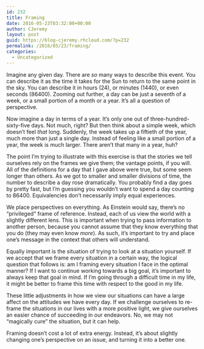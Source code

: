 ```yaml
---
id: 232
title: Framing
date: 2016-05-23T03:32:00+00:00
author: CJeremy
layout: post
guid: https://blog-cjeremy.rhcloud.com/?p=232
permalink: /2016/05/23/framing/
categories:
  - Uncategorized
---
```

Imagine any given day. There are _so_ many ways to describe this event. You can describe it as the time it takes for the Sun to return to the same point in the sky. You can describe it in hours (24), or minutes (1440), or even seconds (86400). Zooming out further, a day can be just a seventh of a week, or a small portion of a month or a year. It&#8217;s all a question of perspective.

Now imagine a day in terms of a year. It&#8217;s only one out of three-hundred-sixty-five days. Not much, right? But then think about a simple week, which doesn&#8217;t feel _that_ long. Suddenly, the week takes up a fiftieth of the year, much more than just a single day. Instead of feeling like a small portion of a year, the week is much larger. There aren&#8217;t that many in a year, huh?

The point I&#8217;m trying to illustrate with this exercise is that the stories we tell ourselves rely on the frames we give them; the vantage points, if you will. All of the definitions for a day that I gave above were true, but some seem longer than others. As we got to smaller and smaller divisions of time, the number to describe a day rose dramatically. You probably find a day goes by pretty fast, but I&#8217;m guessing you wouldn&#8217;t want to spend a day counting to 86400. Equivalencies don&#8217;t necessarily imply equal experiences.

We place perspectives on everything. As Einstein would say, there&#8217;s no &#8220;privileged&#8221; frame of reference. Instead, each of us view the world with a slightly different lens. This is important when trying to pass information to another person, because you cannot assume that they know everything that you do (they may even know _more_). As such, it&#8217;s important to try and place one&#8217;s message in the context that others will understand.

Equally important is the situation of trying to look at a situation yourself. If we accept that we frame every situation in a certain way, the logical question that follows is: am I framing every situation I face in the optimal manner? If I want to continue working towards a big goal, it&#8217;s important to always keep that goal in mind. If I&#8217;m going through a difficult time in my life, it might be better to frame this time with respect to the good in my life.

These little adjustments in how we view our situations can have a large affect on the attitudes we have every day. If we challenge ourselves to re-frame the situations in our lives with a more positive light, we give ourselves an easier chance of succeeding in our endeavors. No, we may not &#8220;magically cure&#8221; the situation, but it can help.

Framing doesn&#8217;t cost a lot of extra energy. Instead, it&#8217;s about slightly changing one&#8217;s perspective on an issue, and turning it into a better one.